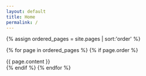 ```yaml
---
layout: default
title: Home
permalink: /
---
```


{% assign ordered_pages = site.pages | sort:'order' %}

{% for page in ordered_pages %}
{% if page.order %}
<section tabindex="0" class="page-section" id="{{ page.title | downcase }}">
{{ page.content }}
</section>
{% endif %}
{% endfor %}